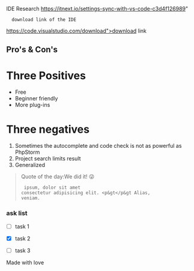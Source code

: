 IDE Research
  https://itnext.io/settings-sync-with-vs-code-c3d4f126989"
      
      download link of the IDE
https://code.visualstudio.com/download">download link
   
## Pro's & Con's
   
# Three Positives
   
        
        
          
          
   - Free         
   - Beginner friendly
   - More plug-ins
# Three negatives 
      

   1. Sometimes the autocomplete and code check is not as powerful as PhpStorm
   2. Project search limits result
   3. Generalized
        
> Quote of the day:We did it! &#128540;
      <pre><code> ipsum, dolor sit amet consectetur adipisicing elit. &lt;p&gt&lt;/p&gt Alias, veniam.</code></pre>

 ### ask list
   - [ ] task 1
   - [x] task 2
   - [ ] task 3
   
   
   Made with love
